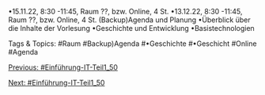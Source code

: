 •15.11.22, 8:30 -11:45, Raum ??, bzw. Online, 4 St.
•13.12.22, 8:30 -11:45, Raum ??, bzw. Online, 4 St. (Backup)Agenda und Planung
•Überblick über die Inhalte der Vorlesung
•Geschichte und Entwicklung
•Basistechnologien

   Tags & Topics:
   #Raum
   #Backup)Agenda
   #•Geschichte
   #•Geschicht
   #Online
   #Agenda

[Previous: #Einführung-IT-Teil1_50](Einführung-IT-Teil1_50.md)

[Next: #Einführung-IT-Teil1_50](Einführung-IT-Teil1_50.md)